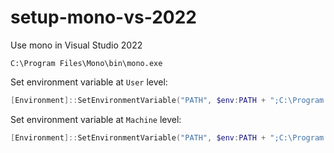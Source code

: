 # setup-mono-vs-2022

Use mono in Visual Studio 2022

```
C:\Program Files\Mono\bin\mono.exe
```

Set environment variable at `User` level:
```powershell
[Environment]::SetEnvironmentVariable("PATH", $env:PATH + ";C:\Program Files\Mono\bin", "User")
```

Set environment variable at `Machine` level:
```powershell
[Environment]::SetEnvironmentVariable("PATH", $env:PATH + ";C:\Program Files\Mono\bin", "Machine")
```
